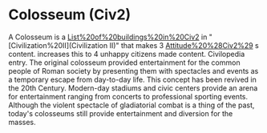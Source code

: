 # Colosseum (Civ2)

 A Colosseum is a [List%20of%20buildings%20in%20Civ2](building) in "[Civilization%20II](Civilization II)" that makes 3 [Attitude%20%28Civ2%29](unhappy) s content.
 increases this to 4 unhappy citizens made content.
Civilopedia entry.
The original colosseum provided entertainment for the common people of Roman society by presenting them with spectacles and events as a temporary escape from day-to-day life. This concept has been revived in the 20th Century. Modern-day stadiums and civic centers provide an arena for entertainment ranging from concerts to professional sporting events. Although the violent spectacle of gladiatorial combat is a thing of the past, today's colosseums still provide entertainment and diversion for the masses.